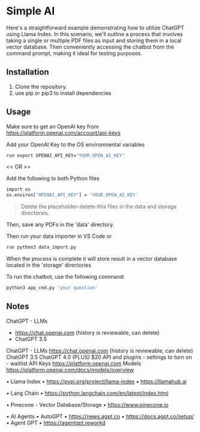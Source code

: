 # Simple AI

Here's a straightforward example demonstrating how to utilize ChatGPT using Llama Index. In this scenario, we'll outline a process that involves taking a single or multiple PDF files as input and storing them in a local vector database. Then conveniently accessing the chatbot from the command prompt, making it ideal for testing purposes.

## Installation

1. Clone the repository. 
2. use pip or pip3 to install dependencies

## Usage

Make sure to get an OpenAI key from https://platform.openai.com/account/api-keys

Add your OpenAI Key to the OS environmental variables
```bash
run export OPENAI_API_KEY="YOUR_OPEN_AI_KEY"
```
<< OR >>

Add the following to both Python files
```bash
import os
os.environ["OPENAI_API_KEY"] = 'YOUR_OPEN_AI_KEY'
```

> Delete the placeholder-delete-this files in the data and storage directories.

Then, save any PDFs in the 'data' directory.

Then run your data importer in VS Code or
```bash
run python3 data_import.py
```
When the process is complete it will store result in a vector database located in the 'storage' directories

To run the chatbot, use the following command:

```bash
python3 app_cmd.py 'your question'
```

## Notes

ChatGPT - LLMs
* https://chat.openai.com (history is reviewable, can delete)
* ChatGPT 3.5


ChatGPT - LLMs
    https://chat.openai.com (history is reviewable, can delete)
    ChatGPT 3.5
    ChatGPT 4.0 (PLUS) $20
    API and plugins - settings to turn on - waitlist
    API Keys https://platform.openai.com 
    Models https://platform.openai.com/docs/models/overview

•   Llama Index 
    •   https://pypi.org/project/llama-index 
    •   https://llamahub.ai 

•   Lang Chain
    •   https://python.langchain.com/en/latest/index.html 

•   Pinecone - Vector Database/Storage
    •   https://www.pinecone.io 

•   AI Agents
    •   AutoGPT
        •   https://news.agpt.co 
        •   https://docs.agpt.co/setup/ 
    •   Agent GPT
    •   https://agentgpt.reworkd